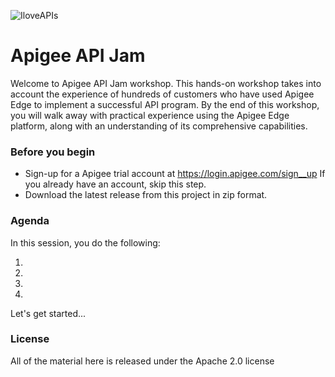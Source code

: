 ![IloveAPIs](https://live-hl-apigeecom.devportal.apigee.com/sites/default/files/2017-12/API_City_01_595X360_White_SubtitleCities.png)

# Apigee API Jam 
Welcome to Apigee API Jam workshop. This hands-on workshop takes into account the experience of hundreds of customers who have used Apigee Edge to implement a successful API program. By the end of this workshop, you will walk away with practical experience using the Apigee Edge platform, along with an understanding of its comprehensive capabilities.

### Before you begin
- Sign-up for a Apigee trial account at https://login.apigee.com/sign__up If you already have an account, skip this step.
- Download the latest release from this project in zip format.

### Agenda

In this session, you do the following:

1. 
2. 
3. 
4. 

Let's get started... 

### License
All of the material here is released under the Apache 2.0 license
